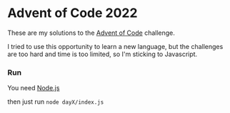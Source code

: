 # Advent of Code 2022

These are my solutions to the [Advent of Code](https://adventofcode.com/2022) challenge.

I tried to use this opportunity to learn a new language, but the challenges are too hard and time is too limited, so I'm sticking to Javascript.

### Run

You need [Node.js](https://nodejs.org/)

then just run `node dayX/index.js`
